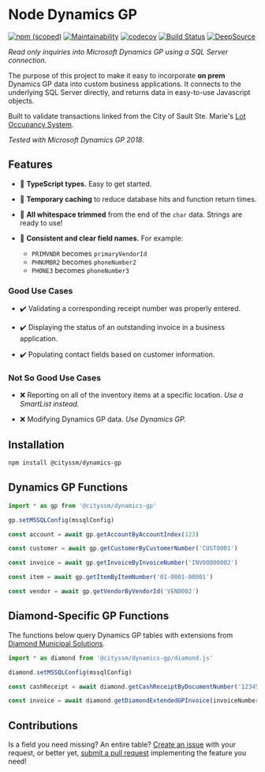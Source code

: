 # Node Dynamics GP

[![npm (scoped)](https://img.shields.io/npm/v/@cityssm/dynamics-gp)](https://www.npmjs.com/package/@cityssm/dynamics-gp)
[![Maintainability](https://api.codeclimate.com/v1/badges/b850568e64485c966d4a/maintainability)](https://codeclimate.com/github/cityssm/node-dynamics-gp/maintainability)
[![codecov](https://codecov.io/gh/cityssm/node-dynamics-gp/branch/main/graph/badge.svg?token=K2D0W6D1LN)](https://codecov.io/gh/cityssm/node-dynamics-gp)
[![Build Status](https://github.com/cityssm/node-dynamics-gp/actions/workflows/coverage.yml/badge.svg)](https://github.com/cityssm/node-dynamics-gp/actions/workflows/coverage.yml)
[![DeepSource](https://app.deepsource.com/gh/cityssm/node-dynamics-gp.svg/?label=active+issues&show_trend=true&token=8upUaCFLWbSvxfWIhbeiD2_E)](https://app.deepsource.com/gh/cityssm/node-dynamics-gp/)

_Read only inquiries into Microsoft Dynamics GP using a SQL Server connection._

The purpose of this project to make it easy to incorporate **on prem** Dynamics GP data
into custom business applications. It connects to the underlying SQL Server directly,
and returns data in easy-to-use Javascript objects.

Built to validate transactions linked from the City of Sault Ste. Marie's
[Lot Occupancy System](https://github.com/cityssm/lot-occupancy-system).

_Tested with Microsoft Dynamics GP 2018._

## Features

- 🙌 **TypeScript types.** Easy to get started.

- 🙌 **Temporary caching** to reduce database hits and function return times.

- 🙌 **All whitespace trimmed** from the end of the `char` data. Strings are ready to use!

- 🙌 **Consistent and clear field names.** For example:
  - `PRIMVNDR` becomes `primaryVendorId`
  - `PHNUMBR2` becomes `phoneNumber2`
  - `PHONE3` becomes `phoneNumber3`

### Good Use Cases

- ✔️ Validating a corresponding receipt number was properly entered.

- ✔️ Displaying the status of an outstanding invoice in a business application.

- ✔️ Populating contact fields based on customer information.

### Not So Good Use Cases

- ❌ Reporting on all of the inventory items at a specific location.
  _Use a SmartList instead._

- ❌ Modifying Dynamics GP data.
  _Use Dynamics GP._

## Installation

```sh
npm install @cityssm/dynamics-gp
```

## Dynamics GP Functions

```javascript
import * as gp from '@cityssm/dynamics-gp'

gp.setMSSQLConfig(mssqlConfig)

const account = await gp.getAccountByAccountIndex(123)

const customer = await gp.getCustomerByCustomerNumber('CUST0001')

const invoice = await gp.getInvoiceByInvoiceNumber('INV00000002')

const item = await gp.getItemByItemNumber('01-0001-00001')

const vendor = await gp.getVendorByVendorId('VEND002')
```

## Diamond-Specific GP Functions

The functions below query Dynamics GP tables with extensions from
[Diamond Municipal Solutions](https://diamondmunicipal.com/).

```javascript
import * as diamond from '@cityssm/dynamics-gp/diamond.js'

diamond.setMSSQLConfig(mssqlConfig)

const cashReceipt = await diamond.getCashReceiptByDocumentNumber('123456')

const invoice = await diamond.getDiamondExtendedGPInvoice(invoiceNumber)
```

## Contributions

Is a field you need missing? An entire table?
[Create an issue](https://github.com/cityssm/node-dynamics-gp/issues) with your request,
or better yet, [submit a pull request](https://github.com/cityssm/node-dynamics-gp/pulls)
implementing the feature you need!
